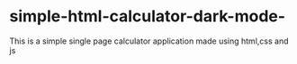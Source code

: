 # simple-html-calculator-dark-mode-
This is a simple single page calculator application made using html,css and js
